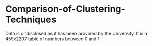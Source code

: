# Comparison-of-Clustering-Techniques
Data is undisclosed as it has been provided by the University. It is a 459x2207 table of numbers between 0 and 1.
